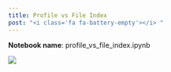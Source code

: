 ```yaml
---
title: Profile vs File Index
post: "<i class='fa fa-battery-empty'></i> "
---
```


**Notebook name**: profile_vs_file_index.ipynb

<img src='/images/comingsoon.png' />